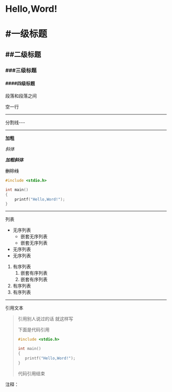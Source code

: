 # Hello,Word!


# #一级标题

## ##二级标题

### ###三级标题
#### ####四级标题

段落和段落之间

空一行

---

分割线---

---

**加粗**

*斜体*

***加粗斜体***

~~删除线~~

```c
#include <stdio.h>

int main()
{
    printf("Hello,Word!");
}
``` 
---
列表
* 无序列表
  * 嵌套无序列表
  * 嵌套无序列表
* 无序列表
* 无序列表

1. 有序列表
   1. 嵌套有序列表
   2. 嵌套有序列表
2. 有序列表
3. 有序列表

---
引用文本

>引用别人说过的话
>就这样写
>
>下面是代码引用
>```c
>#include <stdio.h>
>
>int main()
>{
>    printf("Hello,Word!");
>}
>```
>代码引用结束
>

注释：<!-- 你看不见我，红红火火恍恍惚惚，23333 -->